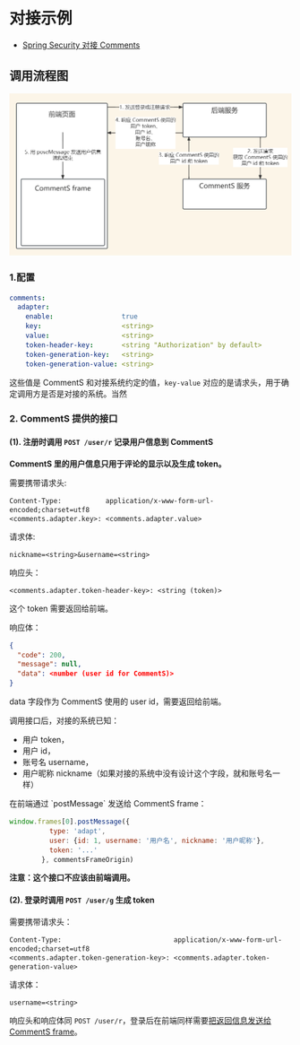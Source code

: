 # 对接示例

- [Spring Security 对接 Comments](SecurityDemo)

## 调用流程图

![procedure](img/procedure.png)

### 1.配置

```yaml
comments:
  adapter:
    enable:                 true
    key:                    <string>
    value:                  <string>
    token-header-key:       <string "Authorization" by default>
    token-generation-key:   <string>
    token-generation-value: <string>
```

这些值是 CommentS 和对接系统约定的值，`key-value` 对应的是请求头，用于确定调用方是否是对接的系统。当然

### 2. CommentS 提供的接口

#### (1). 注册时调用 `POST /user/r` 记录用户信息到 CommentS

**CommentS 里的用户信息只用于评论的显示以及生成 token。**

需要携带请求头:

```text
Content-Type:           application/x-www-form-url-encoded;charset=utf8
<comments.adapter.key>: <comments.adapter.value>
```

请求体:

```text
nickname=<string>&username=<string>
```

响应头：

```text
<comments.adapter.token-header-key>: <string (token)>
```

这个 token 需要返回给前端。

响应体：

```json
{
  "code": 200,
  "message": null,
  "data": <number (user id for CommentS)>
}
```

data 字段作为 CommentS 使用的 user id，需要返回给前端。

调用接口后，对接的系统已知：

- 用户 token，
- 用户 id，
- 账号名 username，
- 用户昵称 nickname（如果对接的系统中没有设计这个字段，就和账号名一样）

<p id="send-data-to-frame">在前端通过 `postMessage` 发送给 CommentS frame：</p>

```js
window.frames[0].postMessage({
          type: 'adapt',
          user: {id: 1, username: '用户名', nickname: '用户昵称'},
          token: '...'
        }, commentsFrameOrigin)
```

**注意：这个接口不应该由前端调用。**

#### (2). 登录时调用 `POST /user/g` 生成 token

需要携带请求头：

```text
Content-Type:                            application/x-www-form-url-encoded;charset=utf8
<comments.adapter.token-generation-key>: <comments.adapter.token-generation-value>
```

请求体：

```text
username=<string>
```

响应头和响应体同 `POST /user/r`，登录后在前端同样需要<a href="#send-data-to-frame">把返回信息发送给 CommentS frame</a>。
